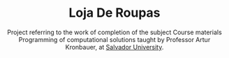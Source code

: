<div align="center">
   <h1> Loja De Roupas </h1>
  <p>Project referring to the work of completion of the subject Course materials Programming of computational solutions taught by Professor Artur Kronbauer, at <a href="https://www.unifacs.br">Salvador University</a>.</p>
 </div>

